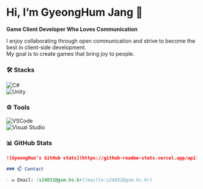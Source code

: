 # Hi, I’m GyeongHum Jang 👋

**Game Client Developer Who Loves Communication**

I enjoy collaborating through open communication and strive to become the best in client-side development.  
My goal is to create games that bring joy to people.



### 🛠 Stacks

![C#](https://img.shields.io/badge/C%23-239120?logo=c-sharp&logoColor=white)  
![Unity](https://img.shields.io/badge/Unity-000000?logo=unity&logoColor=white)



### ⚙️ Tools

![VSCode](https://img.shields.io/badge/VSCode-007ACC?logo=visual-studio-code&logoColor=white)  
![Visual Studio](https://img.shields.io/badge/Visual_Studio-5C2D91?logo=visual-studio&logoColor=white)



### 📊 GitHub Stats

```md
![GyeongHun’s GitHub stats](https://github-readme-stats.vercel.app/api?wkdrudgnsdla=your-wkdrudgnsdla&show_icons=true&theme=dark&count_private=true)

### 📫 Contact

- ✉️ Email: [s24032@gsm.hs.kr](mailto:s24032@gsm.hs.kr)
